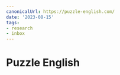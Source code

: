 ```yaml
---
canonicalUrl: https://puzzle-english.com/
date: '2023-08-15'
tags:
- research
- inbox
---
```


# Puzzle English